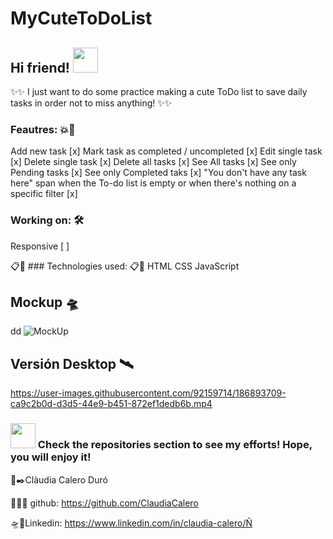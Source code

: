 # MyCuteToDoList

## Hi friend! <img src="https://c.tenor.com/p2Fs2DoSLWYAAAAC/hello-cute.gif" width="40">
✨✨ I just want to do some practice making a cute ToDo list to save daily tasks in order not to miss anything! ✨✨

### Feautres: 💥🚀
Add new task [x]
Mark task as completed / uncompleted [x]
Edit single task [x]
Delete single task [x]
Delete all tasks [x]
See All tasks [x]
See only Pending tasks [x]
See only Completed taks [x]
"You don't have any task here" span when the To-do list is empty or when there's nothing on a specific filter [x]

### Working on: 🛠️
Responsive [ ]

📋💬 ### Technologies used: 📋💬
HTML
CSS
JavaScript

## Mockup 🛸
dd
![MockUp](https://user-images.githubusercontent.com/92159714/186890880-31a24cb3-393d-46cc-8857-74bf8b4836e3.png)

## Versión Desktop 🛰️

https://user-images.githubusercontent.com/92159714/186893709-ca9c2b0d-d3d5-44e9-b451-872ef1dedb6b.mp4

### <img src="http://37.media.tumblr.com/44d4fb34d7d9a0407c8fd5520e2c3123/tumblr_nago0vkGOD1tbhv9ro1_500.gif" width="40"> Check the repositories section to see my efforts! Hope, you will enjoy it!

🌻✒️Clàudia Calero Duró 

👀👀👀 github: https://github.com/ClaudiaCalero

🛸📍Linkedin: https://www.linkedin.com/in/claudia-calero/Ñ